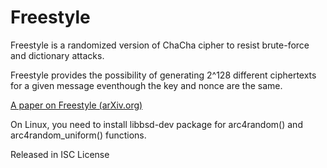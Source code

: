 # Freestyle

Freestyle is a randomized version of ChaCha cipher to resist brute-force and dictionary attacks.

Freestyle provides the possibility of generating 2^128 different ciphertexts for a given message
eventhough the key and nonce are the same.

[A paper on Freestyle (arXiv.org)](https://arxiv.org/abs/1802.03201)

On Linux, you need to install libbsd-dev package for arc4random() and arc4random_uniform() functions.

Released in ISC License

